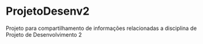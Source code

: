 # ProjetoDesenv2
Projeto para compartilhamento de informações relacionadas a disciplina de Projeto de Desenvolvimento 2
